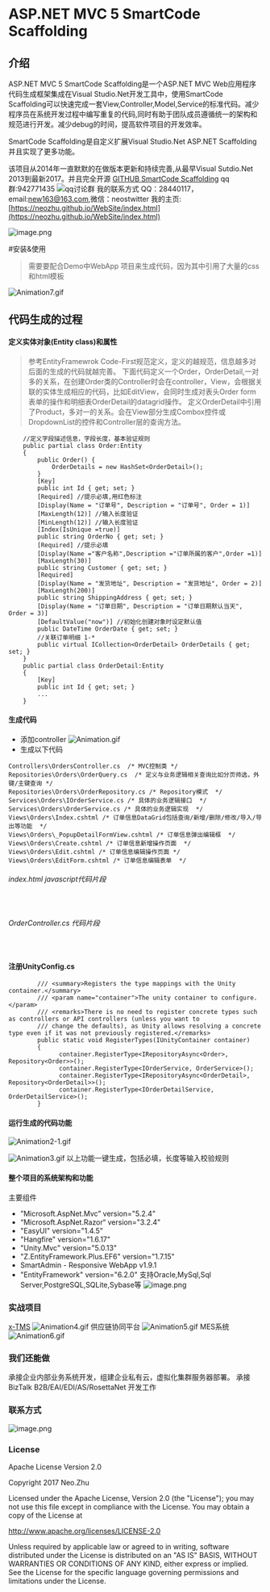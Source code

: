 # ASP.NET MVC 5 SmartCode Scaffolding
## 介绍

ASP.NET MVC 5 SmartCode Scaffolding是一个ASP.NET MVC Web应用程序代码生成框架集成在Visual Studio.Net开发工具中，使用SmartCode Scaffolding可以快速完成一套View,Controller,Model,Service的标准代码。减少程序员在系统开发过程中编写重复的代码,同时有助于团队成员遵循统一的架构和规范进行开发。减少debug的时间，提高软件项目的开发效率。

SmartCode Scaffolding是自定义扩展Visual Studio.Net ASP.NET Scaffolding并且实现了更多功能。

该项目从2014年一直默默的在做版本更新和持续完善,从最早Visual Sutdio.Net 2013到最新2017。并且完全开源 [GITHUB SmartCode Scaffolding](https://github.com/neozhu/MVC5-Scaffolder)
qq群:942771435
![qq讨论群](https://img2018.cnblogs.com/blog/5997/201901/5997-20190104151928326-179910647.png)
我的联系方式 QQ：28440117，email:[new163@163.com](mailto:new163@163.com),微信：neostwitter
我的主页:[https://neozhu.github.io/WebSite/index.html](https://neozhu.github.io/WebSite/index.html)

![image.png](https://upload-images.jianshu.io/upload_images/11347576-9bd09484ed65aa0d.png?imageMogr2/auto-orient/strip%7CimageView2/2/w/1240)

#安装&使用
> 需要要配合Demo中WebApp 项目来生成代码，因为其中引用了大量的css和html模板

![Animation7.gif](https://upload-images.jianshu.io/upload_images/11347576-34058b57299789f1.gif?imageMogr2/auto-orient/strip)


## 代码生成的过程
#### 定义实体对象(Entity class)和属性
> 参考EntityFramewrok Code-First规范定义，定义的越规范，信息越多对后面的生成的代码就越完善。
下面代码定义一个Order，OrderDetail,一对多的关系，在创建Order类的Controller时会在controller，View，会根据关联的实体生成相应的代码，比如EditView，会同时生成对表头Order form表单的操作和明细表OrderDetail的datagrid操作。
定义OrderDetail中引用了Product，多对一的关系。会在View部分生成Combox控件或DropdownList的控件和Controller层的查询方法。
```
    //定义字段描述信息，字段长度，基本验证规则
    public partial class Order:Entity
    {
        public Order() {
            OrderDetails = new HashSet<OrderDetail>();
        }
        [Key]
        public int Id { get; set; }
        [Required] //提示必填,用红色标注
        [Display(Name = "订单号", Description = "订单号", Order = 1)]
        [MaxLength(12)] //输入长度验证
        [MinLength(12)] //输入长度验证
        [Index(IsUnique =true)]
        public string OrderNo { get; set; }
        [Required] //提示必填
        [Display(Name ="客户名称",Description ="订单所属的客户",Order =1)]
        [MaxLength(30)]
        public string Customer { get; set; }
        [Required]
        [Display(Name = "发货地址", Description = "发货地址", Order = 2)]
        [MaxLength(200)]
        public string ShippingAddress { get; set; }
        [Display(Name = "订单日期", Description = "订单日期默认当天", Order = 3)]
        [DefaultValue("now")] //初始化创建对象时设定默认值
        public DateTime OrderDate { get; set; }
        //关联订单明细 1-*
        public virtual ICollection<OrderDetail> OrderDetails { get; set; }
    }
    public partial class OrderDetail:Entity
    {
        [Key]
        public int Id { get; set; }
        ...
    }
```
#### 生成代码
+ 添加controller
![Animation.gif](https://upload-images.jianshu.io/upload_images/11347576-dfa57c1edbebb435.gif?imageMogr2/auto-orient/strip)
+ 生成以下代码
```
Controllers\OrdersController.cs  /* MVC控制类 */
Repositories\Orders\OrderQuery.cs  /* 定义与业务逻辑相关查询比如分页帅选，外键/主键查询 */
Repositories\Orders\OrderRepository.cs /* Repository模式  */
Services\Orders\IOrderService.cs /* 具体的业务逻辑接口  */
Services\Orders\OrderService.cs /* 具体的业务逻辑实现  */
Views\Orders\Index.cshtml /* 订单信息DataGrid包括查询/新增/删除/修改/导入/导出等功能  */
Views\Orders\_PopupDetailFormView.cshtml /* 订单信息弹出编辑框  */
Views\Orders\Create.cshtml /* 订单信息新增操作页面  */
Views\Orders\Edit.cshtml /* 订单信息编辑操作页面 */
Views\Orders\EditForm.cshtml /* 订单信息编辑表单  */
```
###### index.html javascript代码片段
```
  
```
###### OrderController.cs 代码片段

```
  
```
#### 注册UnityConfig.cs
```
        /// <summary>Registers the type mappings with the Unity container.</summary>
        /// <param name="container">The unity container to configure.</param>
        /// <remarks>There is no need to register concrete types such as controllers or API controllers (unless you want to 
        /// change the defaults), as Unity allows resolving a concrete type even if it was not previously registered.</remarks>
        public static void RegisterTypes(IUnityContainer container)
        {
              container.RegisterType<IRepositoryAsync<Order>, Repository<Order>>();
              container.RegisterType<IOrderService, OrderService>();
              container.RegisterType<IRepositoryAsync<OrderDetail>, Repository<OrderDetail>>();
              container.RegisterType<IOrderDetailService, OrderDetailService>();
        }
```

#### 运行生成的代码功能
![Animation2-1.gif](https://upload-images.jianshu.io/upload_images/11347576-894ea6a7eac3d8dd.gif?imageMogr2/auto-orient/strip)

![Animation3.gif](https://upload-images.jianshu.io/upload_images/11347576-f1c4b88ae8ef1a8a.gif?imageMogr2/auto-orient/strip)
以上功能一键生成，包括必填，长度等输入校验规则

#### 整个项目的系统架构和功能
主要组件

*  ”Microsoft.AspNet.Mvc” version="5.2.4"
*  “Microsoft.AspNet.Razor“ version="3.2.4"
*  "EasyUI" version="1.4.5"
*  "Hangfire" version="1.6.17"
*  "Unity.Mvc" version="5.0.13"
*  "Z.EntityFramework.Plus.EF6" version="1.7.15"
*  SmartAdmin - Responsive WebApp v1.9.1
* "EntityFramework" version="6.2.0" 支持Oracle,MySql,Sql Server,PostgreSQL,SQLite,Sybase等
![image.png](https://upload-images.jianshu.io/upload_images/11347576-76f41ad3f31a229c.png?imageMogr2/auto-orient/strip%7CimageView2/2/w/1240)
### 实战项目
[x-TMS](https://neozhu.github.io/WebSite/x-tms.html)
![Animation4.gif](https://upload-images.jianshu.io/upload_images/11347576-26ebf707db8023fb.gif?imageMogr2/auto-orient/strip)
供应链协同平台
![Animation5.gif](https://upload-images.jianshu.io/upload_images/11347576-a29dbb640c7d9fc6.gif?imageMogr2/auto-orient/strip)
MES系统
![Animation6.gif](https://upload-images.jianshu.io/upload_images/11347576-d3cf0b232c66f610.gif?imageMogr2/auto-orient/strip)



### 我们还能做
承接企业内部业务系统开发，组建企业私有云，虚拟化集群服务器部署。
承接BizTalk  B2B/EAI/EDI/AS/RosettaNet 开发工作


### 联系方式
![image.png](https://upload-images.jianshu.io/upload_images/11347576-efee6f04cb478991.png?imageMogr2/auto-orient/strip%7CimageView2/2/w/1240)
###



### License
Apache License Version 2.0

Copyright 2017 Neo.Zhu  

Licensed under the Apache License, Version 2.0 (the "License"); you may not use this file 
except in compliance with the License. You may obtain a copy of the License at

http://www.apache.org/licenses/LICENSE-2.0

Unless required by applicable law or agreed to in writing, software distributed under the 
License is distributed on an "AS IS" BASIS, WITHOUT WARRANTIES OR CONDITIONS OF ANY KIND, 
either express or implied. See the License for the specific language governing permissions 
and limitations under the License.
